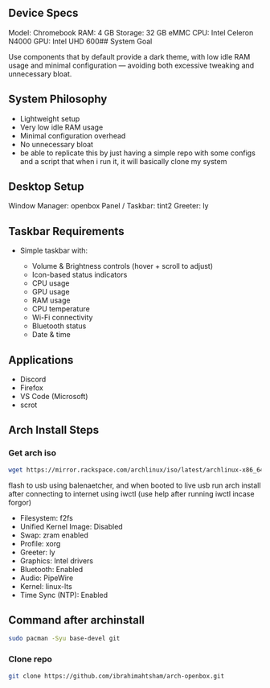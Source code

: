 ## Device Specs

Model: Chromebook
RAM: 4 GB
Storage: 32 GB eMMC
CPU: Intel Celeron N4000
GPU: Intel UHD 600## System Goal

Use components that by default provide a dark theme, with low idle RAM usage and minimal configuration — avoiding both excessive tweaking and unnecessary bloat.

## System Philosophy

- Lightweight setup
- Very low idle RAM usage
- Minimal configuration overhead
- No unnecessary bloat
- be able to replicate this by just having a simple repo with some configs and a script that when i run it, it will basically clone my system

## Desktop Setup

Window Manager: openbox
Panel / Taskbar: tint2
Greeter: ly

## Taskbar Requirements

- Simple taskbar with:

  - Volume & Brightness controls (hover + scroll to adjust)
  - Icon-based status indicators
  - CPU usage
  - GPU usage
  - RAM usage
  - CPU temperature
  - Wi-Fi connectivity
  - Bluetooth status
  - Date & time

## Applications

- Discord
- Firefox
- VS Code (Microsoft)
- scrot

## Arch Install Steps

### Get arch iso
```bash
wget https://mirror.rackspace.com/archlinux/iso/latest/archlinux-x86_64.iso
```

flash to usb using balenaetcher, and when booted to live usb run arch install after connecting to internet using iwctl (use help after running iwctl incase forgor)

- Filesystem: f2fs
- Unified Kernel Image: Disabled
- Swap: zram enabled
- Profile: xorg
- Greeter: ly
- Graphics: Intel drivers
- Bluetooth: Enabled
- Audio: PipeWire
- Kernel: linux-lts
- Time Sync (NTP): Enabled

## Command after archinstall

```bash
sudo pacman -Syu base-devel git
```

### Clone repo

```bash
git clone https://github.com/ibrahimahtsham/arch-openbox.git
```
